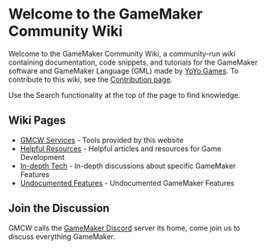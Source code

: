 # Welcome to the GameMaker Community Wiki
Welcome to the GameMaker Community Wiki, a community-run wiki containing documentation, code snippets, and tutorials for the GameMaker software and GameMaker Language (GML) made by [YoYo Games](https://yoyogames.com/). To contribute to this wiki, see the [Contribution page](contributing).

Use the Search functionality at the top of the page to find knowledge.

## Wiki Pages
* [GMCW Services](gmcw/index) - Tools provided by this website
* [Helpful Resources](resources/index) - Helpful articles and resources for Game Development
* [In-depth Tech](indepth/index) - In-depth discussions about specific GameMaker Features
* [Undocumented Features](undocumented/index) - Undocumented GameMaker Features

## Join the Discussion
GMCW calls the [GameMaker Discord](https://discord.gg/mgkaXDd) server its home, come join us to discuss everything GameMaker.